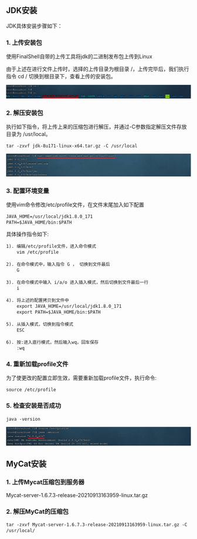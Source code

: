## JDK安装

JDK具体安装步骤如下： 

### 1. 上传安装包

使用FinalShell自带的上传工具将jdk的二进制发布包上传到Linux 

由于上述在进行文件上传时，选择的上传目录为根目录 /，上传完毕后，我们执行指令 cd / 切换到根目录下，查看上传的安装包。

![image-20210814180702071](assets/image-20210814180702071.png) 



### 2. 解压安装包

执行如下指令，将上传上来的压缩包进行解压，并通过-C参数指定解压文件存放目录为 /usr/local。

```
tar -zxvf jdk-8u171-linux-x64.tar.gz -C /usr/local
```

![image-20210814181014481](assets/image-20210814181014481.png) 





### 3. 配置环境变量

使用vim命令修改/etc/profile文件，在文件末尾加入如下配置

```
JAVA_HOME=/usr/local/jdk1.8.0_171
PATH=$JAVA_HOME/bin:$PATH
```

具体操作指令如下: 

```
1). 编辑/etc/profile文件，进入命令模式
	vim /etc/profile

2). 在命令模式中，输入指令 G ， 切换到文件最后
	G

3). 在命令模式中输入 i/a/o 进入插入模式，然后切换到文件最后一行
	i

4). 将上述的配置拷贝到文件中
	export JAVA_HOME=/usr/local/jdk1.8.0_171
	export PATH=$JAVA_HOME/bin:$PATH
	
5). 从插入模式，切换到指令模式
	ESC
	
6). 按:进入底行模式，然后输入wq，回车保存
	:wq
```







### 4. 重新加载profile文件

为了使更改的配置立即生效，需要重新加载profile文件，执行命令:

```
source /etc/profile
```





### 5. 检查安装是否成功

```
java -version
```

![image-20210814182327675](assets/image-20210814182327675.png) 

























## MyCat安装

### 1. 上传Mycat压缩包到服务器

Mycat-server-1.6.7.3-release-20210913163959-linux.tar.gz 



### 2. 解压MyCat的压缩包

```
tar -zxvf Mycat-server-1.6.7.3-release-20210913163959-linux.tar.gz -C /usr/local/
```













